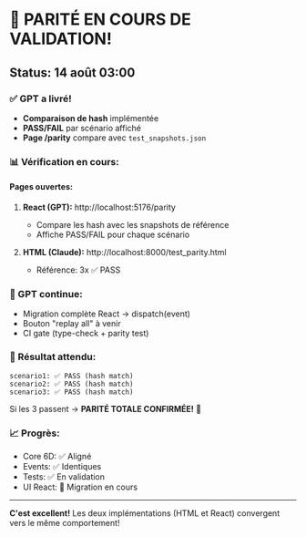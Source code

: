 # 🎉 PARITÉ EN COURS DE VALIDATION!

## Status: 14 août 03:00

### ✅ GPT a livré!
- **Comparaison de hash** implémentée
- **PASS/FAIL** par scénario affiché
- **Page /parity** compare avec `test_snapshots.json`

### 📊 Vérification en cours:

#### Pages ouvertes:
1. **React (GPT):** http://localhost:5176/parity
   - Compare les hash avec les snapshots de référence
   - Affiche PASS/FAIL pour chaque scénario
   
2. **HTML (Claude):** http://localhost:8000/test_parity.html  
   - Référence: 3x ✅ PASS

### 🔄 GPT continue:
- Migration complète React → dispatch(event)
- Bouton "replay all" à venir
- CI gate (type-check + parity test)

### 🎯 Résultat attendu:
```
scenario1: ✅ PASS (hash match)
scenario2: ✅ PASS (hash match)
scenario3: ✅ PASS (hash match)
```

Si les 3 passent → **PARITÉ TOTALE CONFIRMÉE!** 🚀

### 📈 Progrès:
- Core 6D: ✅ Aligné
- Events: ✅ Identiques
- Tests: ✅ En validation
- UI React: 🔄 Migration en cours

---

**C'est excellent!** Les deux implémentations (HTML et React) convergent vers le même comportement!
